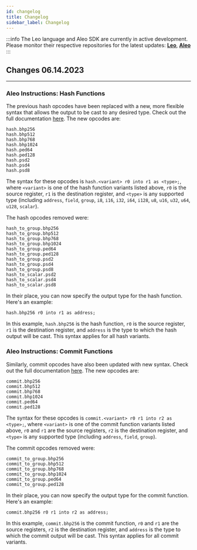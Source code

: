 ```yaml
---
id: changelog
title: Changelog
sidebar_label: Changelog
---
```


:::info
The Leo language and Aleo SDK are currently in active development. Please monitor their respective repositories for 
the latest updates: [**Leo**](https://github.com/AleoHQ/leo), [**Aleo**](https://github.com/AleoHQ/aleo)
:::

## Changes **06.14.2023**

---
### Aleo Instructions: Hash Functions

The previous hash opcodes have been replaced with a new, more flexible syntax that allows the output to be cast to any desired type. Check out the full documentation [here](https://developer.aleo.org/aleo/opcodes#table-of-cryptographic-opcodes). The new opcodes are:

```
hash.bhp256
hash.bhp512
hash.bhp768
hash.bhp1024
hash.ped64
hash.ped128
hash.psd2
hash.psd4
hash.psd8
```

The syntax for these opcodes is `hash.<variant> r0 into r1 as <type>;`, where `<variant>` is one of the hash function variants listed above, `r0` is the source register, `r1` is the destination register, and `<type>` is any supported type (including `address`, `field`, `group`, `i8`, `i16`, `i32`, `i64`, `i128`, `u8`, `u16`, `u32`, `u64`, `u128`, `scalar`).

The hash opcodes removed were:

```
hash_to_group.bhp256
hash_to_group.bhp512
hash_to_group.bhp768
hash_to_group.bhp1024
hash_to_group.ped64
hash_to_group.ped128
hash_to_group.psd2
hash_to_group.psd4
hash_to_group.psd8
hash_to_scalar.psd2
hash_to_scalar.psd4
hash_to_scalar.psd8
```

In their place, you can now specify the output type for the hash function. Here's an example:

```aleo
hash.bhp256 r0 into r1 as address;
```

In this example, `hash.bhp256` is the hash function, `r0` is the source register, `r1` is the destination register, and `address` is the type to which the hash output will be cast. This syntax applies for all hash variants.

### Aleo Instructions: Commit Functions

Similarly, commit opcodes have also been updated with new syntax. Check out the full documentation [here](https://developer.aleo.org/aleo/opcodes#table-of-cryptographic-opcodes). The new opcodes are:

```
commit.bhp256
commit.bhp512
commit.bhp768
commit.bhp1024
commit.ped64
commit.ped128
```

The syntax for these opcodes is `commit.<variant> r0 r1 into r2 as <type>;`, where `<variant>` is one of the commit function variants listed above, `r0` and `r1` are the source registers, `r2` is the destination register, and `<type>` is any supported type (including `address`, `field`, `group`).

The commit opcodes removed were:

```
commit_to_group.bhp256
commit_to_group.bhp512
commit_to_group.bhp768
commit_to_group.bhp1024
commit_to_group.ped64
commit_to_group.ped128
```

In their place, you can now specify the output type for the commit function. Here's an example:

```aleo
commit.bhp256 r0 r1 into r2 as address;
```

In this example, `commit.bhp256` is the commit function, `r0` and `r1` are the source registers, `r2` is the destination register, and `address` is the type to which the commit output will be cast. This syntax applies for all commit variants.
